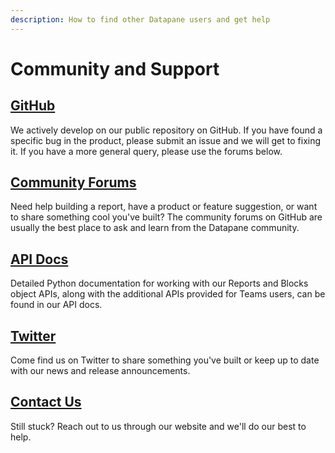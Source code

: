 ```yaml
---
description: How to find other Datapane users and get help
---
```


# Community and Support

## [GitHub](https://github.com/datapane/datapane)

We actively develop on our public repository on GitHub. If you have found a specific bug in the product, please submit an issue and we will get to fixing it. If you have a more general query, please use the forums below.

## [Community Forums](https://github.com/datapane/datapane/discussions)

Need help building a report, have a product or feature suggestion, or want to share something cool you've built? The community forums on GitHub are usually the best place to ask and learn from the Datapane community.

## [API Docs](https://datapane.github.io/datapane/)

Detailed Python documentation for working with our Reports and Blocks object APIs, along with the additional APIs provided for Teams users, can be found in our API docs.

## [Twitter](https://twitter.com/datapaneapp)

Come find us on Twitter to share something you've built or keep up to date with our news and release announcements.

## [Contact Us](https://datapane.com/contact/)

Still stuck? Reach out to us through our website and we'll do our best to help.

